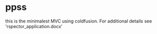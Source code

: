 # ppss
this is the minimalest MVC using coldfusion. For additional details see 'rspector_application.docx'

